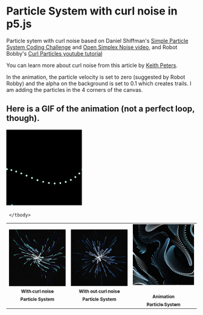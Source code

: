 # Particle System with curl noise in p5.js

Particle sytem with curl noise based on Daniel Shiffman's [Simple Particle System Coding Challenge](https://thecodingtrain.com/challenges/78-simple-particle-system) and [Open Simplex Noise video](), and Robot Bobby's [Curl Particles youtube tutorial](https://www.youtube.com/watch?v=gvMNixP1S5o)

You can learn more about curl noise from this article by [Keith Peters](https://www.bit-101.com/blog/2021/07/curl-noise/).


In the animation, the particle velocity is set to zero (suggested by Robot Robby) and the alpha on the background is set to 0.1 which creates trails. I am adding the particles in the 4 corners of the canvas.

## Here is a GIF of the animation (not a perfect loop, though).

![](https://github.com/kfahn22/noise/blob/new/assets/GIF_swirl.gif)

<!-- IMAGE-LIST:START - Do not remove or modify this section -->
<!-- prettier-ignore-start -->
<!-- markdownlint-disable -->
<table>
  <tbody>
    <tr>
      <td align="center"><a href="https://editor.p5js.org/kfahn/sketches/ePi0_EyKP"> <img class="img" src="assets/curl.png" alt="Particle System" style="vertical-align:top;" width="500" /><br /><sub><b>With curl noise<br/>Particle System</b></sub></a></td>
      <td align="center"><a href=""> <img class="img" src="assets/particles.jpg" alt="Particle System" style="vertical-align:top;" width="500" /><br /><sub><b>With out curl noise<br/>Particle System</b></sub></a></td>
     <td align="center"><a href="https://editor.p5js.org/kfahn/sketches/2IjCZHU4P"> <img class="img" src="assets/swirl_particles.jpg" alt="Particles no velocity" style=" display: block;
    margin-left: auto;
    margin-right: auto;" width="500" /><br /><sub><b>Animation<br/>Particle System</b></sub></a></td>
    </tr>
    
     </tbody>
</table>

<!-- markdownlint-restore -->
<!-- prettier-ignore-end -->

<!-- IMAGE-LIST:END -->
